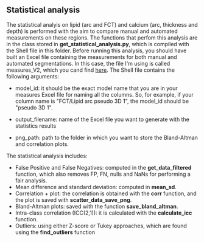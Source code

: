## Statistical analysis

The statistical analyis on lipid (arc and FCT) and calcium (arc, thickness and depth) is performed with the aim to compare manual and automated measurements on these regions. The functions that perfom this analysis are in the class stored in **get_statistical_analysis.py**, which is compiled with the Shell file in this folder. Before running this analysis, you should have built an Excel file containing the measurements for both manual and automated segmentations. In this case, the file I'm using is called measures_V2, which you cand find [here](/info-files/statistics/). The Shell file contains the following arguments:

- model_id: it should be the exact model name that you are in your measures Excel file for naming all the columns. So, for example, if your column name is "FCT/Lipid arc pseudo 3D 1", the model_id should be "pseudo 3D 1".

- output_filename: name of the Excel file you want to generate with the statistics results

- png_path: path to the folder in which you want to store the Bland-Altman and correlation plots.


The statistical analysis includes: 

 - False Positive and False Negatives: computed in the **get_data_filtered** function, which also removes FP, FN, nulls and NaNs for performing a fair analysis.
 - Mean difference and standard deviation: computed in **mean_sd**.
 - Correlation + plot: the correlation is obtained with the **corr** function, and the plot is saved with **scatter_data_save_png**.
 - Bland-Altman plots: saved with the function **save_bland_altman**.
 - Intra-class correlation (ICC(2,1)): it is calculated with the **calculate_icc** function.
 - Outliers: using either Z-score or Tukey approaches, which are found using the **find_outliers** function
